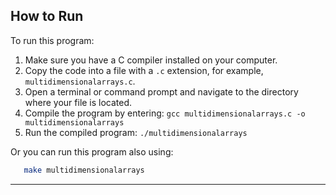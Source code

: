 ## How to Run

To run this program:

1. Make sure you have a C compiler installed on your computer.
2. Copy the code into a file with a `.c` extension, for example, `multidimensionalarrays.c`.
3. Open a terminal or command prompt and navigate to the directory where your file is located.
4. Compile the program by entering: `gcc multidimensionalarrays.c -o multidimensionalarrays`
5. Run the compiled program: `./multidimensionalarrays`

Or you can run this program also using:

```bash
   make multidimensionalarrays
```

---